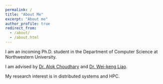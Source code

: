 ```yaml
---
permalink: /
title: "About Me"
excerpt: "About me"
author_profile: true
redirect_from: 
  - /about/
  - /about.html
---
```


I am an incoming Ph.D. student in the Department of Computer Science at Northwestern University.

I am advised by [Dr. Alok Choudhary](https://www.mccormick.northwestern.edu/research-faculty/directory/profiles/choudhary-alok.html) and [Dr. Wei-keng Liao](https://www.mccormick.northwestern.edu/research-faculty/directory/affiliated/liao-wei-keng.html).

My research interest is in distributed systems and HPC.

